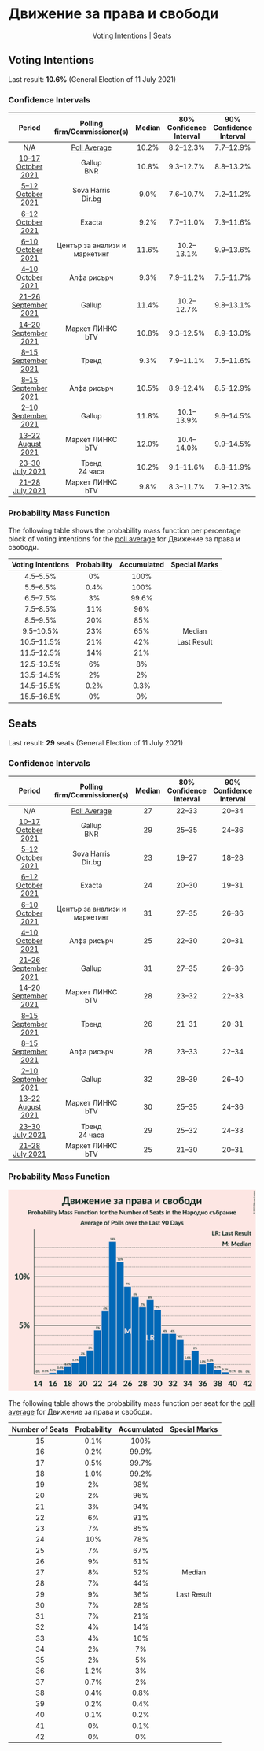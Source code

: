 # Движение за права и свободи

<p align="center"><a href="#voting-intentions">Voting Intentions</a> | <a href="#seats">Seats</a></p>

## Voting Intentions

Last result: **10.6%** (General Election of 11 July 2021)

### Confidence Intervals

| Period     | Polling firm/Commissioner(s) | Median | 80% Confidence Interval | 90% Confidence Interval | 95% Confidence Interval | 99% Confidence Interval |
|:----------:|:----------------:|:-----------:|:-----------------------:|:-----------------------:|:-----------------------:|:-----------------------:|
| N/A | [Poll Average](average.html) | 10.2% | 8.2–12.3% | 7.7–12.9% | 7.3–13.3% | 6.6–14.3% |
| [10–17 October 2021](2021-10-17-Gallup.html) | Gallup <br> BNR | 10.8% | 9.3–12.7% | 8.8–13.2% | 8.5–13.7% | 7.8–14.6% |
| [5–12 October 2021](2021-10-12-SovaHarris.html) | Sova Harris <br> Dir.bg | 9.0% | 7.6–10.7% | 7.2–11.2% | 6.9–11.6% | 6.2–12.5% |
| [6–12 October 2021](2021-10-12-Exacta.html) | Exacta | 9.2% | 7.7–11.0% | 7.3–11.6% | 6.9–12.0% | 6.3–13.0% |
| [6–10 October 2021](2021-10-10-Центързаанализиимаркетинг.html) | Център за анализи и маркетинг | 11.6% | 10.2–13.1% | 9.9–13.6% | 9.6–14.0% | 8.9–14.8% |
| [4–10 October 2021](2021-10-10-Алфарисърч.html) | Алфа рисърч | 9.3% | 7.9–11.2% | 7.5–11.7% | 7.2–12.1% | 6.5–13.0% |
| [21–26 September 2021](2021-09-26-Gallup.html) | Gallup | 11.4% | 10.2–12.7% | 9.8–13.1% | 9.5–13.5% | 9.0–14.2% |
| [14–20 September 2021](2021-09-20-МаркетЛИНКС.html) | Маркет ЛИНКС <br> bTV | 10.8% | 9.3–12.5% | 8.9–13.0% | 8.6–13.5% | 7.9–14.4% |
| [8–15 September 2021](2021-09-15-Тренд.html) | Тренд | 9.3% | 7.9–11.1% | 7.5–11.6% | 7.1–12.1% | 6.5–13.0% |
| [8–15 September 2021](2021-09-15-Алфарисърч.html) | Алфа рисърч | 10.5% | 8.9–12.4% | 8.5–12.9% | 8.1–13.4% | 7.4–14.3% |
| [2–10 September 2021](2021-09-10-Gallup.html) | Gallup | 11.8% | 10.1–13.9% | 9.6–14.5% | 9.2–15.0% | 8.4–16.1% |
| [13–22 August 2021](2021-08-22-МаркетЛИНКС.html) | Маркет ЛИНКС <br> bTV | 12.0% | 10.4–14.0% | 9.9–14.5% | 9.6–15.0% | 8.8–16.0% |
| [23–30 July 2021](2021-07-30-Тренд.html) | Тренд <br> 24 часа | 10.2% | 9.1–11.6% | 8.8–11.9% | 8.5–12.3% | 8.0–12.9% |
| [21–28 July 2021](2021-07-28-МаркетЛИНКС.html) | Маркет ЛИНКС <br> bTV | 9.8% | 8.3–11.7% | 7.9–12.3% | 7.5–12.8% | 6.9–13.7% |

### Probability Mass Function

The following table shows the probability mass function per percentage block of voting intentions for the [poll average](average.html) for Движение за права и свободи.

| Voting Intentions | Probability | Accumulated | Special Marks |
|:-----------------:|:-----------:|:-----------:|:-------------:|
| 4.5–5.5% | 0% | 100% |  |
| 5.5–6.5% | 0.4% | 100% |  |
| 6.5–7.5% | 3% | 99.6% |  |
| 7.5–8.5% | 11% | 96% |  |
| 8.5–9.5% | 20% | 85% |  |
| 9.5–10.5% | 23% | 65% | Median |
| 10.5–11.5% | 21% | 42% | Last Result |
| 11.5–12.5% | 14% | 21% |  |
| 12.5–13.5% | 6% | 8% |  |
| 13.5–14.5% | 2% | 2% |  |
| 14.5–15.5% | 0.2% | 0.3% |  |
| 15.5–16.5% | 0% | 0% |  |


## Seats

Last result: **29** seats (General Election of 11 July 2021)

### Confidence Intervals

| Period     | Polling firm/Commissioner(s) | Median | 80% Confidence Interval | 90% Confidence Interval | 95% Confidence Interval | 99% Confidence Interval |
|:----------:|:----------------:|:------:|:-----------------------:|:-----------------------:|:-----------------------:|:-----------------------:|
| N/A | [Poll Average](average.html) | 27 | 22–33 | 20–34 | 19–36 | 17–38 |
| [10–17 October 2021](2021-10-17-Gallup.html) | Gallup <br> BNR | 29 | 25–35 | 24–36 | 23–37 | 21–40 |
| [5–12 October 2021](2021-10-12-SovaHarris.html) | Sova Harris <br> Dir.bg | 23 | 19–27 | 18–28 | 17–29 | 16–32 |
| [6–12 October 2021](2021-10-12-Exacta.html) | Exacta | 24 | 20–30 | 19–31 | 19–32 | 17–34 |
| [6–10 October 2021](2021-10-10-Центързаанализиимаркетинг.html) | Център за анализи и маркетинг | 31 | 27–35 | 26–36 | 25–37 | 23–39 |
| [4–10 October 2021](2021-10-10-Алфарисърч.html) | Алфа рисърч | 25 | 22–30 | 20–31 | 19–32 | 18–35 |
| [21–26 September 2021](2021-09-26-Gallup.html) | Gallup | 31 | 27–35 | 26–36 | 25–36 | 24–38 |
| [14–20 September 2021](2021-09-20-МаркетЛИНКС.html) | Маркет ЛИНКС <br> bTV | 28 | 23–32 | 22–33 | 22–35 | 20–37 |
| [8–15 September 2021](2021-09-15-Тренд.html) | Тренд | 26 | 21–31 | 20–31 | 19–32 | 18–35 |
| [8–15 September 2021](2021-09-15-Алфарисърч.html) | Алфа рисърч | 28 | 23–33 | 22–34 | 21–35 | 19–38 |
| [2–10 September 2021](2021-09-10-Gallup.html) | Gallup | 32 | 28–39 | 26–40 | 25–41 | 23–45 |
| [13–22 August 2021](2021-08-22-МаркетЛИНКС.html) | Маркет ЛИНКС <br> bTV | 30 | 25–35 | 24–36 | 23–37 | 22–40 |
| [23–30 July 2021](2021-07-30-Тренд.html) | Тренд <br> 24 часа | 29 | 25–32 | 24–33 | 23–34 | 22–36 |
| [21–28 July 2021](2021-07-28-МаркетЛИНКС.html) | Маркет ЛИНКС <br> bTV | 25 | 21–30 | 20–31 | 19–32 | 17–35 |

### Probability Mass Function

![Graph with seats probability mass function not yet produced](average-seats-pmf-движениезаправаисвободи.png "Seats Probability Mass Function")

The following table shows the probability mass function per seat for the [poll average](average.html) for Движение за права и свободи.

| Number of Seats | Probability | Accumulated | Special Marks |
|:---------------:|:-----------:|:-----------:|:-------------:|
| 15 | 0.1% | 100% |  |
| 16 | 0.2% | 99.9% |  |
| 17 | 0.5% | 99.7% |  |
| 18 | 1.0% | 99.2% |  |
| 19 | 2% | 98% |  |
| 20 | 2% | 96% |  |
| 21 | 3% | 94% |  |
| 22 | 6% | 91% |  |
| 23 | 7% | 85% |  |
| 24 | 10% | 78% |  |
| 25 | 7% | 67% |  |
| 26 | 9% | 61% |  |
| 27 | 8% | 52% | Median |
| 28 | 7% | 44% |  |
| 29 | 9% | 36% | Last Result |
| 30 | 7% | 28% |  |
| 31 | 7% | 21% |  |
| 32 | 4% | 14% |  |
| 33 | 4% | 10% |  |
| 34 | 2% | 7% |  |
| 35 | 2% | 5% |  |
| 36 | 1.2% | 3% |  |
| 37 | 0.7% | 2% |  |
| 38 | 0.4% | 0.8% |  |
| 39 | 0.2% | 0.4% |  |
| 40 | 0.1% | 0.2% |  |
| 41 | 0% | 0.1% |  |
| 42 | 0% | 0% |  |


